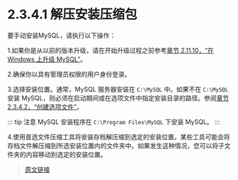 # 2.3.4.1 解压安装压缩包

要手动安装MySQL，请执行以下操作：

1.如果你是从以前的版本升级，请在开始升级过程之前参考[章节 2.11.10，“在 Windows 上升级 MySQL”](/2/2.11/2.11.10/windows-upgrading.html)。

2.确保你以具有管理员权限的用户身份登录。

3.选择安装位置。通常，MySQL 服务器安装在 `C:\MySQL` 中。如果不在 `C:\MySQL` 安装 MySQL，则必须在启动期间或在选项文件中指定安装目录的路径。参阅[章节 2.3.4.2，“创建选项文件”](/2/2.3/2.3.4/2.3.4.2/windows-create-option-file.html)。

::: tip 注意
MySQL 安装程序在 `C:\Program Files\MySQL` 下安装 MySQL。
:::

4.使用首选文件压缩工具将安装存档解压缩到选定的安装位置。某些工具可能会将存档文件解压缩到所选安装位置内的文件夹中。如果发生这种情况，您可以将子文件夹的内容移动到选定的安装位置。

> [原文链接](https://dev.mysql.com/doc/refman/8.0/en/windows-extract-archive.html)
